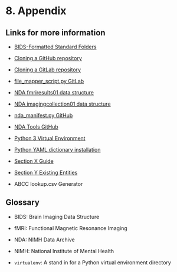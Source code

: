# 8. Appendix

## Links for more information

-   [BIDS-Formatted Standard Folders](https://github.com/bids-standard/bids-starter-kit/wiki/The-BIDS-folder-hierarchy)

-   [Cloning a GitHub repository](https://help.github.com/en/github/creating-cloning-and-archiving-repositories/cloning-a-repository)

-   [Cloning a GitLab repository](https://docs.gitlab.com/ee/gitlab-basics/start-using-git.html)

-   [file_mapper_script.py GitLab](https://gitlab.com/Fair_lab/file_mapper)

-   [NDA fmriresults01 data structure](https://nda.nih.gov/data_structure.html?short_name=fmriresults01)

-   [NDA imagingcollection01 data structure](https://nda.nih.gov/data_structure.html?short_name=imagingcollection01)

-   [nda_manifest.py GitHub](https://github.com/NDAR/manifest-data)

-   [NDA Tools GitHub](https://github.com/NDAR/nda-tools)

-   [Python 3 Virtual Environment](https://docs.python.org/3.6/tutorial/venv.html)

-   [Python YAML dictionary installation](https://pypi.org/project/PyYAML/)

-   [Section X Guide](https://bids-specification.readthedocs.io/en/stable/04-modality-specific-files/01-magnetic-resonance-imaging-data.html)

-   [Section Y Existing Entities](https://bids-specification.readthedocs.io/en/stable/99-appendices/04-entity-table.html)

-   ABCC lookup.csv Generator

## Glossary

-   BIDS: Brain Imaging Data Structure

-   fMRI: Functional Magnetic Resonance Imaging

-   NDA: NIMH Data Archive

-   NIMH: National Institute of Mental Health

-   `virtualenv`: A stand in for a Python virtual environment directory
